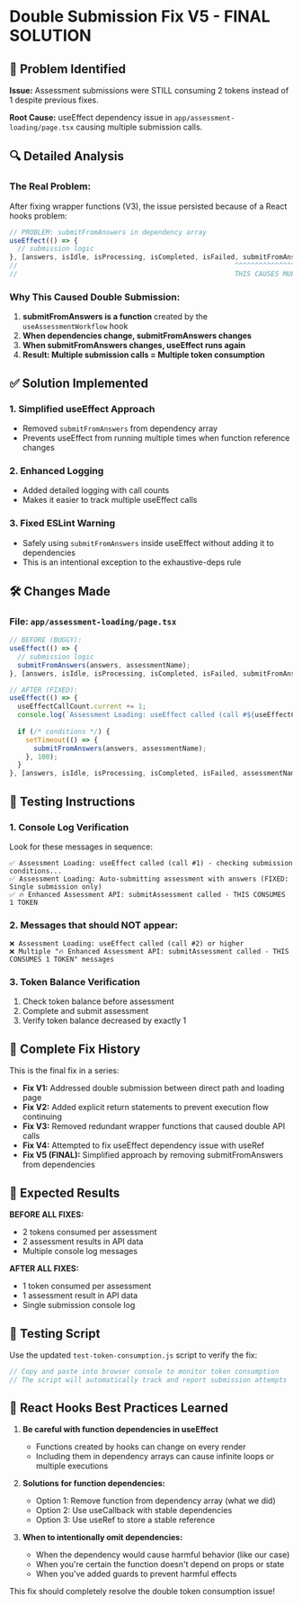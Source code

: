 # Double Submission Fix V5 - FINAL SOLUTION

## 🚨 Problem Identified

**Issue:** Assessment submissions were STILL consuming 2 tokens instead of 1 despite previous fixes.

**Root Cause:** useEffect dependency issue in `app/assessment-loading/page.tsx` causing multiple submission calls.

## 🔍 Detailed Analysis

### The Real Problem:

After fixing wrapper functions (V3), the issue persisted because of a React hooks problem:

```typescript
// PROBLEM: submitFromAnswers in dependency array
useEffect(() => {
  // submission logic
}, [answers, isIdle, isProcessing, isCompleted, isFailed, submitFromAnswers, assessmentName]);
//                                                      ^^^^^^^^^^^^^^^^
//                                                      THIS CAUSES MULTIPLE CALLS!
```

### Why This Caused Double Submission:

1. **submitFromAnswers is a function** created by the `useAssessmentWorkflow` hook
2. **When dependencies change, submitFromAnswers changes**
3. **When submitFromAnswers changes, useEffect runs again**
4. **Result: Multiple submission calls = Multiple token consumption**

## ✅ Solution Implemented

### 1. **Simplified useEffect Approach**
- Removed `submitFromAnswers` from dependency array
- Prevents useEffect from running multiple times when function reference changes

### 2. **Enhanced Logging**
- Added detailed logging with call counts
- Makes it easier to track multiple useEffect calls

### 3. **Fixed ESLint Warning**
- Safely using `submitFromAnswers` inside useEffect without adding it to dependencies
- This is an intentional exception to the exhaustive-deps rule

## 🛠️ Changes Made

### File: `app/assessment-loading/page.tsx`

```typescript
// BEFORE (BUGGY):
useEffect(() => {
  // submission logic
  submitFromAnswers(answers, assessmentName);
}, [answers, isIdle, isProcessing, isCompleted, isFailed, submitFromAnswers, assessmentName]);

// AFTER (FIXED):
useEffect(() => {
  useEffectCallCount.current += 1;
  console.log(`Assessment Loading: useEffect called (call #${useEffectCallCount.current})`);
  
  if (/* conditions */) {
    setTimeout(() => {
      submitFromAnswers(answers, assessmentName);
    }, 100);
  }
}, [answers, isIdle, isProcessing, isCompleted, isFailed, assessmentName]); // Removed submitFromAnswers
```

## 🧪 Testing Instructions

### 1. **Console Log Verification**
Look for these messages in sequence:
```
✅ Assessment Loading: useEffect called (call #1) - checking submission conditions...
✅ Assessment Loading: Auto-submitting assessment with answers (FIXED: Single submission only)
✅ 🔥 Enhanced Assessment API: submitAssessment called - THIS CONSUMES 1 TOKEN
```

### 2. **Messages that should NOT appear:**
```
❌ Assessment Loading: useEffect called (call #2) or higher
❌ Multiple "🔥 Enhanced Assessment API: submitAssessment called - THIS CONSUMES 1 TOKEN" messages
```

### 3. **Token Balance Verification**
1. Check token balance before assessment
2. Complete and submit assessment
3. Verify token balance decreased by exactly 1

## 🔄 Complete Fix History

This is the final fix in a series:

- **Fix V1:** Addressed double submission between direct path and loading page
- **Fix V2:** Added explicit return statements to prevent execution flow continuing  
- **Fix V3:** Removed redundant wrapper functions that caused double API calls
- **Fix V4:** Attempted to fix useEffect dependency issue with useRef
- **Fix V5 (FINAL):** Simplified approach by removing submitFromAnswers from dependencies

## 🎯 Expected Results

**BEFORE ALL FIXES:**
- 2 tokens consumed per assessment
- 2 assessment results in API data
- Multiple console log messages

**AFTER ALL FIXES:**
- 1 token consumed per assessment
- 1 assessment result in API data
- Single submission console log

## 🚀 Testing Script

Use the updated `test-token-consumption.js` script to verify the fix:

```javascript
// Copy and paste into browser console to monitor token consumption
// The script will automatically track and report submission attempts
```

## 📝 React Hooks Best Practices Learned

1. **Be careful with function dependencies in useEffect**
   - Functions created by hooks can change on every render
   - Including them in dependency arrays can cause infinite loops or multiple executions

2. **Solutions for function dependencies:**
   - Option 1: Remove function from dependency array (what we did)
   - Option 2: Use useCallback with stable dependencies
   - Option 3: Use useRef to store a stable reference

3. **When to intentionally omit dependencies:**
   - When the dependency would cause harmful behavior (like our case)
   - When you're certain the function doesn't depend on props or state
   - When you've added guards to prevent harmful effects

This fix should completely resolve the double token consumption issue!
